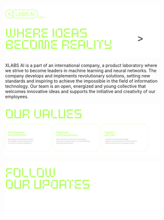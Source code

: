 ![XLabs AI — Where Ideas Become Reality](./assets/readme/header-rev1.png)

XLABS AI is a part of an international company, a product laboratory where we strive to become leaders in machine learning and neural networks. The company develops and implements revolutionary solutions, setting new standards and inspiring to achieve the impossible in the field of information technology. Our team is an open, energized and young collective that welcomes innovative ideas and supports the initiative and creativity of our employees.

![Our Values](./assets/readme/values-rev1.png)

![Follow Our Updates](./assets/readme/follow-cta-rev1.png)
